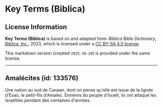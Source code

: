 # Key Terms (Biblica)

## License Information

**Key Terms (Biblica)** is based on and adapted from: _Biblica Bible Dictionary_, [Biblica, Inc.](https://www.biblica.com/), 2023, which is licensed under a [CC BY-SA 4.0 license](https://creativecommons.org/licenses/by-sa/4.0/legalcode.en).

This markdown version (created `2025-10-20`) is provided under the same license.



--------------------------------

## Amalécites (id: 133576)

Une nation au sud de Canaan, dont on pense qu'elle est issue de la lignée d'Ésaü, le petit\-fils d'Amalec. Ennemis du peuple d'Israël, ils ont attaqué les Israélites pendant des centaines d'années. 


